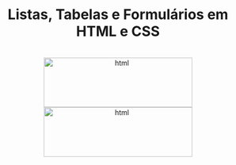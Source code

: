 <h1 align="center">Listas, Tabelas e Formulários em HTML e CSS</h1>

</br>

<div align="center">
  <img width='300px' height='100px' src='https://img.shields.io/badge/HTML5-E34F26?style=for-the-badge&logo=html5&logoColor=white' alt='html'/> </br>
  <img width='300px' height='100px' src='https://img.shields.io/badge/CSS3-1572B6?style=for-the-badge&logo=css3&logoColor=white' alt='html'/>
</div>

